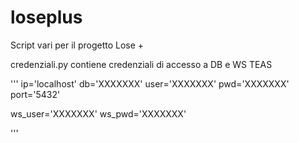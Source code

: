 # loseplus
Script vari per il progetto Lose +


credenziali.py contiene credenziali di accesso a DB e WS TEAS

'''
ip='localhost'
db='XXXXXXX'
user='XXXXXXX'
pwd='XXXXXXX'
port='5432'


ws_user='XXXXXXX'
ws_pwd='XXXXXXX'

'''

